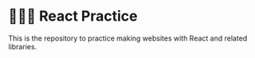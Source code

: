 # 🧘🏻‍♀️ React Practice

This is the repository to practice making websites with React and related libraries.
